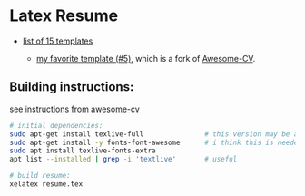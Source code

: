 # Latex Resume

* [list of 15 templates](https://resumelab.com/resume/latex-templates)

  * [my favorite template (#5)](https://github.com/junhaodong/resume), which is a fork of [Awesome-CV](https://github.com/posquit0/Awesome-CV).


## Building instructions:
see [instructions from awesome-cv](https://github.com/posquit0/Awesome-CV#how-to-use)

````bash
# initial dependencies:
sudo apt-get install texlive-full               # this version may be a bit out of date
sudo apt-get install -y fonts-font-awesome      # i think this is needed
sudo apt install texlive-fonts-extra
apt list --installed | grep -i 'textlive'       # useful

# build resume:
xelatex resume.tex
````

